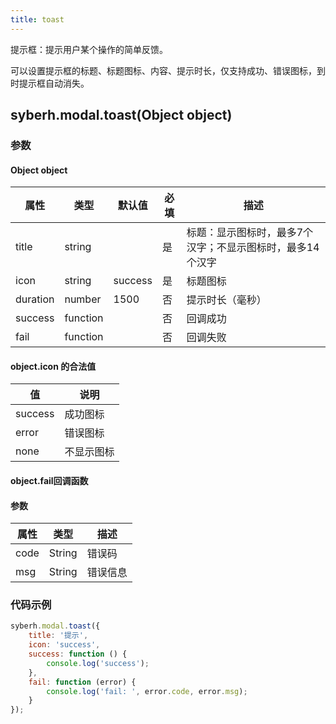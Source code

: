 ```yaml
---
title: toast
---
```


提示框：提示用户某个操作的简单反馈。

可以设置提示框的标题、标题图标、内容、提示时长，仅支持成功、错误图标，到时提示框自动消失。

<!-- 支持`Promise` 使用。 -->


## syberh.modal.toast(Object object)
### 参数
#### Object object
| 属性     | 类型  | 默认值 | 必填 | 描述                         |
| ---------- | ------- | -------- | -------- | -------------------------- |
| title | string | | 是 |标题：显示图标时，最多7个汉字；不显示图标时，最多14个汉字 |
| icon | string | success | 是 | 标题图标 |
| duration | number | 1500 | 否 | 提示时长（毫秒） |
| success | function |  |  否     | 回调成功      |
| fail   | function |  |  否     | 回调失败      |


#### object.icon 的合法值
| 值     | 说明    |
| ---------- | ------- |
| success | 成功图标 |
| error | 错误图标 |
| none | 不显示图标 |


#### object.fail回调函数
#### 参数
| 属性 | 类型  | 描述 |
| -- | -- | -- |
| code | String | 错误码 |
| msg | String  | 错误信息 |

### 代码示例
```javascript
syberh.modal.toast({
    title: '提示',
    icon: 'success',
    success: function () {
        console.log('success');  
    },
    fail: function (error) {
	    console.log('fail: ', error.code, error.msg);
    }
});
```

<!-- #### Promise
```javascript
syberh.modal.toast({
    title:"我是没有图标的toast，但是我最大只能14个汉字",
    icon:"none"
}).then(function() {
    console.log('success');  
}).catch(function(error) {
    console.log('fail: ', error.code, error.msg);
})
``` -->
